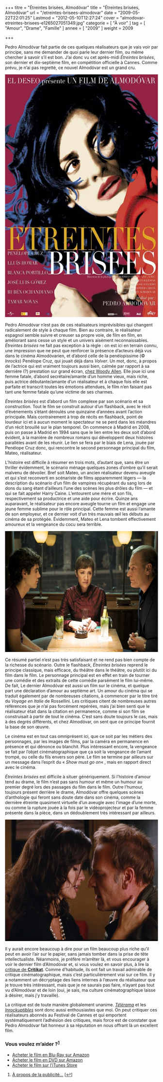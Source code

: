 +++
titre = "Étreintes brisées, Almodóvar"
title = "Étreintes brisées, Almodóvar"
url = "/etreintes-brisees-almodovar"
date = "2009-05-22T22:01:25"
Lastmod = "2012-05-10T12:27:24"
cover = "almodovar-etreintes-brisees-e1265027051349.jpg"
categorie = [ "À voir" ]
tag = [ "Amour", "Drame", "Famille" ]
annee = [ "2009" ]
weight = 2009

+++

<p>Pedro Almodóvar fait partie de ces quelques réalisateurs que je vais voir par principe, sans me demander de quoi parle leur dernier film, ou même chercher à savoir s&rsquo;il est bon. J&rsquo;ai donc vu cet après-midi <em>Étreintes brisées</em>, son dernier et dix-septième film, en compétition officielle à Cannes. Comme prévu, je n&rsquo;ai pas regretté, ce nouvel Almodóvar est un grand cru.</p>
<div style="text-align: center;"><a href="http://www.allocine.fr/film/fichefilm_gen_cfilm=133268.html"><img class="aligncenter" src="etreintes-brisees-almodovar.jpg" border="0" alt="etreintes-brisees-almodovar.jpg" width="600" height="799" /></a></div>
<p>Pedro Almodóvar n&rsquo;est pas de ces réalisateurs imprévisibles qui changent radicalement de style à chaque film. Bien au contraire, le réalisateur espagnol semble suivre et creuser sa propre voie, de film en film, en améliorant sans cesse un style et un univers aisément reconnaissables. <em>Étreintes brisées</em> ne fait pas exception à la règle : on est ici en terrain connu, une impression que ne peut que renforcer la présence d&rsquo;acteurs déjà vus dans le cinéma Almodóvarien, et d&rsquo;abord celle de la penélopissime (© <em>Inrocks</em>) Penélope Cruz, qui jouait déjà dans <em>Volver</em>. Un mot, donc, à propos de l&rsquo;actrice qui est vraiment toujours aussi bien, calmée par rapport à sa dernière (?) prestation sur grand écran, <a href="http://voiretmanger.fr/2008/10/11/vicky-cristina-barcelona-woody-allen/">chez Woody Allen</a>. Elle joue ici une femme fatale, d&rsquo;abord secrétaire/amante d&rsquo;un homme vieux, mais riche, puis actrice débutante/amante d&rsquo;un réalisateur et à chaque fois elle est parfaite et transcrit toutes les émotions attendues, le film n&rsquo;en faisant pas tant une femme fatale qu&rsquo;une victime de ses charmes.</p>
<p><em>Étreintes brisées</em> est d&rsquo;abord un film complexe par son scénario et sa construction. Tout le film se construit autour d&rsquo;un flashback, avec le récit d&rsquo;événements s&rsquo;étant déroulés une quinzaine d&rsquo;années avant l&rsquo;action principale. Mais contrairement à trop de récits en flashback, point de lourdeur ici et à aucun moment le spectateur ne se perd dans les méandres d&rsquo;un récit brouillé sur le plan temporel. On commence à Madrid en 2008, puis on passe à Madrid en 1994 sans que le lien entre les deux soit d&rsquo;abord évident, à la manière de nombreux romans qui développent deux histoires parallèles avant de les réunir. Le lien se fera par le biais de Lena, jouée par Penélope Cruz donc, qui rencontre le second personnage principal du film, Mateo, réalisateur.</p>
<p>L&rsquo;histoire est difficile à résumer en trois mots, d&rsquo;autant que, sans être un thriller évidemment, le scénario ménage quelques zones d&rsquo;ombre qu&rsquo;il serait malvenu de dévoiler. Bref soit Mateo, un ancien réalisateur devenu aveugle et qui s&rsquo;est reconverti en scénariste de films apparemment légers — la description du scénario d&rsquo;un film de vampires récupérant du sang lors de dons du sang étant d&rsquo;ailleurs l&rsquo;une des scènes les plus drôles du film — et qui se fait appeler Harry Caine. L&rsquo;entourent une mère et son fils, respectivement sa productrice et une aide pour écrire. Quinze ans auparavant, le réalisateur pas encore aveugle tourne un film et engage une jeune femme sublime pour le rôle principal. Cette femme est aussi l&rsquo;amante de son employeur, et ce dernier voit d&rsquo;un très mauvais œil les débuts au cinéma de sa protégée. Évidemment, Mateo et Lena tombent effectivement amoureux et la vengeance du cocu sera terrible.</p>
<div style="text-align: center;"><img src="etreintes-brisees-2.jpg" border="0" alt="etreintes-brisees-2.jpg" width="600" height="398" /></div>
<p>Ce résumé partiel n&rsquo;est pas très satisfaisant et ne rend pas bien compte de la richesse du scénario. Outre le flashback, <em>Étreintes brisées</em> reprend le principe classique, mais efficace, du théâtre dans le théâtre, ou plutôt ici du film dans le film. Le personnage principal est en effet en train de tourner une comédie et des extraits de cette comédie parsèment le film lui-même. De fait, Le dernier Almodóvar est aussi un film sur le cinéma, et quelque part une déclaration d&rsquo;amour au septième art. Un amour du cinéma qui se traduit également par de nombreuses citations, à commencer par le titre tiré du <em>Voyage en Italie</em> de Rossellini. Les critiques citent de nombreuses autres références que je n&rsquo;ai pas forcément repérées, mais j&rsquo;ai bien senti que le réalisateur était dans la citation en permanence, comme si son film se construisait à partir de tout le cinéma. C&rsquo;est sans doute toujours le cas, mais à des degrés différents, et chez Almodóvar, on sent que ce principe fournit la base de son œuvre.</p>
<p>Le cinéma est en tout cas omniprésent ici, que ce soit par les métiers des personnages, par les images de films, par la caméra en permanence en présence et qui dénonce ou blanchit. Plus intéressant encore, la vengeance se fait par l&rsquo;objet cinématographique que ça soit la vengeance de l&rsquo;amant trompé, ou celle du fils envers son père. Le film se termine par ailleurs sur un message dans l&rsquo;esprit du &laquo;&nbsp;<em>Show must go on</em>&laquo;&nbsp;, mais en rapport direct avec le cinéma.</p>
<p><em>Étreintes brisées</em> est difficile à situer génériquement. Si l&rsquo;histoire d&rsquo;amour tend au drame, le film n&rsquo;est pas sans humour et même un humour au premier degré lors des passages du film dans le film. Outre l&rsquo;humour, toujours présent derrière le drame, Almodóvar offre quelques scènes d&rsquo;anthologie qui feront sans doute date dans son cinéma, comme la dernière étreinte quasiment virtuelle d&rsquo;un aveugle avec l&rsquo;image d&rsquo;une morte, ou comme la rupture jouée à la fois par le vidéoprojecteur et par la femme présente dans la pièce, dans un dédoublement très intéressant par ailleurs.</p>
<div style="text-align: center;"><img src="etreintes-brisees-1.jpg" border="0" alt="etreintes-brisees-1.jpg" width="600" height="400" /></div>
<p>Il y aurait encore beaucoup à dire pour un film beaucoup plus riche qu&rsquo;il peut en avoir l&rsquo;air sur le papier, sans jamais tomber dans la prise de tête intellectualiste. Néanmoins, je préfère m&rsquo;arrêter là, et vous encourager à voir le dernier film d&rsquo;Almodóvar et, si vous voulez en savoir plus, à lire la <a href="http://critikat.com/Etreintes-brisees.html">critique de <strong>Critikat</strong></a>. Comme d&rsquo;habitude, ils ont fait un travail admirable de critique cinématographique, mais c&rsquo;est particulièrement vrai sur ce film. Il y a notamment un décryptage des liens internes à l&rsquo;œuvre du réalisateur que je trouve très intéressant, mais que je ne saurais pas faire, n&rsquo;ayant pas tout vu d&rsquo;Almodóvar et de loin (oui, je sais, ma culture cinématographique laisse à désirer, mais j&rsquo;y travaille).</p>
<p>La critique est de toute manière globalement unanime. <em><a href="http://www.telerama.fr/cinema/films/etreintes-brisees,381507,critique.php">Télérama</a></em> et les <em><a href="http://www.lesinrocks.com/cine/cinema-article/article/etreintes-brisees/">Inrockuptibles</a></em> sont donc aussi enthousiastes que moi. On peut critiquer ces réalisateurs abonnés au Festival de Cannes et qui emportent systématiquement l&rsquo;adhésion des critiques, mais force est de constater que Pedro Almodóvar fait honneur à sa réputation en nous offrant là un excellent film.</p>
<div class="amazon">
<h3>Vous voulez m&rsquo;aider ?<sup><a href="#footnote_0_1535" id="identifier_0_1535" class="footnote-link footnote-identifier-link" title="&Agrave; propos de la publicit&eacute;&hellip;">1</a></sup></h3>
<ul>
<li><a href="http://www.amazon.fr/gp/product/B003Z421TQ/ref=as_li_ss_tl?ie=UTF8&#038;tag=leblogdenic07-21&#038;linkCode=as2&#038;camp=1642&#038;creative=19458&#038;creativeASIN=B003Z421TQ">Acheter le film en Blu-Ray sur Amazon</a></li>
<li><a href="http://www.amazon.fr/gp/product/B002P9KA0O/ref=as_li_ss_tl?ie=UTF8&#038;tag=leblogdenic07-21&#038;linkCode=as2&#038;camp=1642&#038;creative=19458&#038;creativeASIN=B002P9KA0O">Acheter le film en DVD sur Amazon</a></li>
<li><a href="http://itunes.apple.com/fr/movie/etreintes-brisees/id385241303">Acheter le film sur l&rsquo;iTunes Store</a></li>
</ul>
</div>
<ol class="footnotes"><li id="footnote_0_1535" class="footnote"><a href="http://voiretmanger.fr/a-propos/publicite/">À propos de la publicité…</a> [<a href="#identifier_0_1535" class="footnote-link footnote-back-link">&#8617;</a>]</li></ol>
